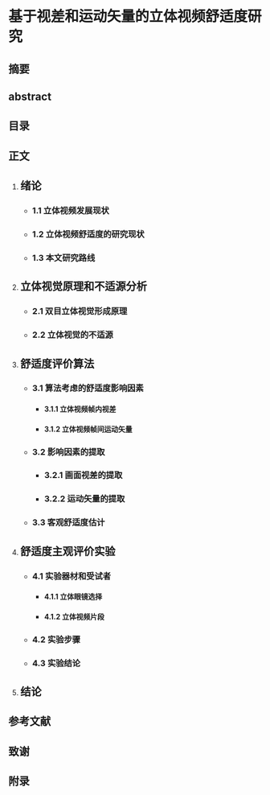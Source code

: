 # 基于视差和运动矢量的立体视频舒适度研究

## 摘要

## abstract

## 目录

## 正文

1. ## 绪论

    - ### 1.1 立体视频发展现状

    - ### 1.2 立体视频舒适度的研究现状

    - ### 1.3 本文研究路线

2. ## 立体视觉原理和不适源分析

    - ### 2.1 双目立体视觉形成原理
    
    - ### 2.2 立体视觉的不适源

3. ## 舒适度评价算法

    - ### 3.1 算法考虑的舒适度影响因素

        - #### 3.1.1 立体视频帧内视差

        - #### 3.1.2 立体视频帧间运动矢量

    - ### 3.2 影响因素的提取
        
        - ### 3.2.1 画面视差的提取
        
        - ### 3.2.2 运动矢量的提取

    - ### 3.3 客观舒适度估计
        

4. ## 舒适度主观评价实验

    - ### 4.1 实验器材和受试者

        - #### 4.1.1 立体眼镜选择

        - #### 4.1.2 立体视频片段

    - ### 4.2 实验步骤

    - ### 4.3 实验结论

5. ## 结论

## 参考文献

## 致谢

## 附录

